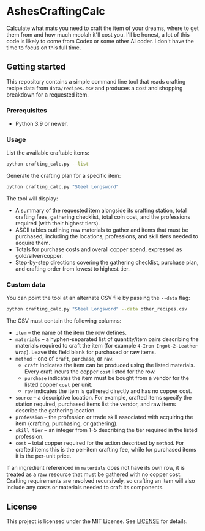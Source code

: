 # AshesCraftingCalc

Calculate what mats you need to craft the item of your dreams, where to get them from and how much moolah it'll cost you.
I'll be honest, a lot of this code is likely to come from Codex or some other AI coder. I don't have the time to focus on this full time.

## Getting started

This repository contains a simple command line tool that reads crafting recipe data from `data/recipes.csv` and produces a cost and shopping breakdown for a requested item.

### Prerequisites

* Python 3.9 or newer.

### Usage

List the available craftable items:

```bash
python crafting_calc.py --list
```

Generate the crafting plan for a specific item:

```bash
python crafting_calc.py "Steel Longsword"
```

The tool will display:

* A summary of the requested item alongside its crafting station, total crafting fees, gathering checklist, total coin cost, and the professions required (with their highest tiers).
* ASCII tables outlining raw materials to gather and items that must be purchased, including the locations, professions, and skill tiers needed to acquire them.
* Totals for purchase costs and overall copper spend, expressed as gold/silver/copper.
* Step-by-step directions covering the gathering checklist, purchase plan, and crafting order from lowest to highest tier.

### Custom data

You can point the tool at an alternate CSV file by passing the `--data` flag:

```bash
python crafting_calc.py "Steel Longsword" --data other_recipes.csv
```

The CSV must contain the following columns:

* `item` – the name of the item the row defines.
* `materials` – a hyphen-separated list of quantity/item pairs describing the materials required to craft the item (for example `4-Iron Ingot-2-Leather Wrap`). Leave this field blank for purchased or raw items.
* `method` – one of `craft`, `purchase`, or `raw`.
  * `craft` indicates the item can be produced using the listed materials. Every craft incurs the copper `cost` listed for the row.
  * `purchase` indicates the item must be bought from a vendor for the listed copper `cost` per unit.
  * `raw` indicates the item is gathered directly and has no copper cost.
* `source` – a descriptive location. For example, crafted items specify the station required, purchased items list the vendor, and raw items describe the gathering location.
* `profession` – the profession or trade skill associated with acquiring the item (crafting, purchasing, or gathering).
* `skill_tier` – an integer from 1–5 describing the tier required in the listed profession.
* `cost` – total copper required for the action described by `method`. For crafted items this is the per-item crafting fee, while for purchased items it is the per-unit price.

If an ingredient referenced in `materials` does not have its own row, it is treated as a raw resource that must be gathered with no copper cost. Crafting requirements are resolved recursively, so crafting an item will also include any costs or materials needed to craft its components.

## License

This project is licensed under the MIT License. See [LICENSE](LICENSE) for details.
